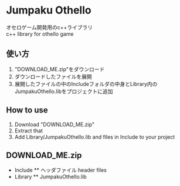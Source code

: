 # Jumpaku Othello
オセロゲーム開発用のc++ライブラリ  
  c++ library for othello game

## 使い方
  1. "DOWNLOAD\_ME.zip"をダウンロード
  2. ダウンロードしたファイルを展開
  3. 展開したファイルの中のIncludeフォルダの中身とLibrary内のJumpakuOthello.libをプロジェクトに追加

## How to use
  1. Download "DOWNLOAD\_ME.zip"
  2. Extract that
  3. Add Library/JumpakuOthello.lib and files in Include to your project

## DOWNLOAD_ME.zip 
  * Include 
    ** ヘッダファイル header files
  * Library
    ** JumpakuOthello.lib
  
